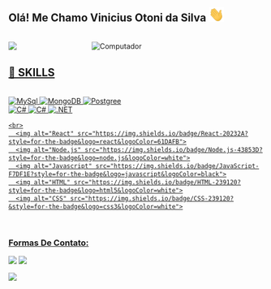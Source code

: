 ## Olá! Me Chamo Vinicius Otoni da Silva  <img  src="https://raw.githubusercontent.com/ABSphreak/ABSphreak/master/gifs/Hi.gif" width="30px">
 <br/>
 <div>
  <a href="https://github.com/ViniciusOtoni">
  <img height="180em" src="https://github-readme-stats.vercel.app/api?username=ViniciusOtoni&show_icons=true&theme=dracula&include_all_commits=true&count_private=true"/>
  <img src="https://raw.githubusercontent.com/MicaelliMedeiros/micaellimedeiros/master/image/computer-illustration.png" min-width="250px" max-width="250px" width="340px" align="right" alt="Computador">
</div>
  
 
## 🚀 SKILLS

<div style="inline_block">
    <br>
     <img alt="MySql" src="https://img.shields.io/badge/MySQL-00000F?style=for-the-badge&logo=mysql&logoColor=white">
     <img alt="MongoDB" src="https://img.shields.io/badge/MongoDB-00000F?style=for-the-badge&logo=mongodb&logoColor=white">
     <img alt="Postgree" src="https://img.shields.io/badge/Postgree-00000F?style=for-the-badge&logo=postgree&logoColor=white">

 <br>
    <img alt="C#" src="https://img.shields.io/badge/C%23-239120?style=for-the-badge&logo=c-sharp&logoColor=white">
    <img alt="C#" src="https://img.shields.io/badge/C%23-239120?style=for-the-badge&logo=c-sharp&logoColor=white">
    <img alt=".NET" src="https://img.shields.io/badge/.NET-5C2D91?style=for-the-badge&logo=.net&logoColor=whitee">
   
    
    <br>
      <img alt="React" src="https://img.shields.io/badge/React-20232A?style=for-the-badge&logo=react&logoColor=61DAFB">
      <img alt="Node.js" src="https://img.shields.io/badge/Node.js-43853D?style=for-the-badge&logo=node.js&logoColor=white">
      <img alt="Javascript" src="https://img.shields.io/badge/JavaScript-F7DF1E?style=for-the-badge&logo=javascript&logoColor=black">
      <img alt="HTML" src="https://img.shields.io/badge/HTML-239120?style=for-the-badge&logo=html5&logoColor=white">
      <img alt="CSS" src="https://img.shields.io/badge/CSS-239120?&style=for-the-badge&logo=css3&logoColor=white">
     
</div>
<br>


  

 
<div> 
 
  ### Formas De Contato:
 
   <a href="https://www.linkedin.com/in/vinicius-otoni-da-silva-b330b3295/" target="_blank"><img src="https://img.shields.io/badge/-LinkedIn-%230077B5?style=for-the-badge&logo=linkedin&logoColor=white" target="_blank"></a> 
  <a href = "mailto:viniciusotonimsv@gmail.com"><img src="https://img.shields.io/badge/-Gmail-%23333?style=for-the-badge&logo=gmail&logoColor=white" target="_blank"></a>

 <div>
   <img height="180em" src="https://github-readme-stats.vercel.app/api/top-langs/?username=ViniciusOtoni&layout=compact&langs_count=7&theme=dracula"  />
 </div>  
 
 


 


 
 
 
 
</div>

